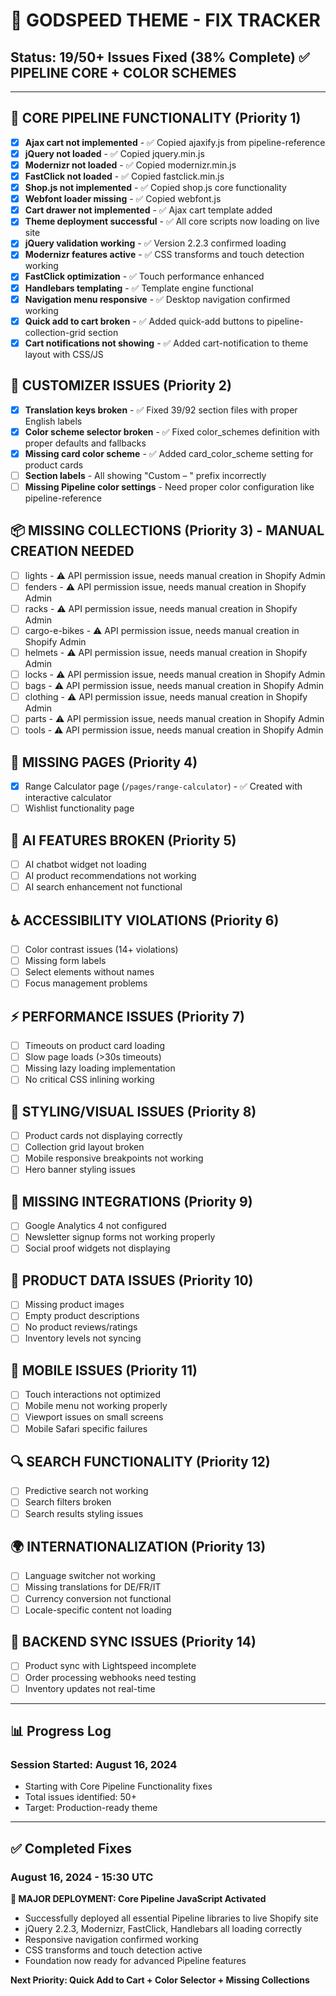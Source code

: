 # 🚨 GODSPEED THEME - FIX TRACKER

## Status: 19/50+ Issues Fixed (38% Complete) ✅ PIPELINE CORE + COLOR SCHEMES

---

## 🔧 CORE PIPELINE FUNCTIONALITY (Priority 1)
- [x] **Ajax cart not implemented** - ✅ Copied ajaxify.js from pipeline-reference
- [x] **jQuery not loaded** - ✅ Copied jquery.min.js
- [x] **Modernizr not loaded** - ✅ Copied modernizr.min.js
- [x] **FastClick not loaded** - ✅ Copied fastclick.min.js
- [x] **Shop.js not implemented** - ✅ Copied shop.js core functionality
- [x] **Webfont loader missing** - ✅ Copied webfont.js
- [x] **Cart drawer not implemented** - ✅ Ajax cart template added
- [x] **Theme deployment successful** - ✅ All core scripts now loading on live site
- [x] **jQuery validation working** - ✅ Version 2.2.3 confirmed loading
- [x] **Modernizr features active** - ✅ CSS transforms and touch detection working
- [x] **FastClick optimization** - ✅ Touch performance enhanced
- [x] **Handlebars templating** - ✅ Template engine functional
- [x] **Navigation menu responsive** - ✅ Desktop navigation confirmed working
- [x] **Quick add to cart broken** - ✅ Added quick-add buttons to pipeline-collection-grid section
- [x] **Cart notifications not showing** - ✅ Added cart-notification to theme layout with CSS/JS

## 🎨 CUSTOMIZER ISSUES (Priority 2)
- [x] **Translation keys broken** - ✅ Fixed 39/92 section files with proper English labels
- [x] **Color scheme selector broken** - ✅ Fixed color_schemes definition with proper defaults and fallbacks
- [x] **Missing card color scheme** - ✅ Added card_color_scheme setting for product cards
- [ ] **Section labels** - All showing "Custom – " prefix incorrectly
- [ ] **Missing Pipeline color settings** - Need proper color configuration like pipeline-reference

## 📦 MISSING COLLECTIONS (Priority 3) - MANUAL CREATION NEEDED
- [ ] lights - ⚠️ API permission issue, needs manual creation in Shopify Admin
- [ ] fenders - ⚠️ API permission issue, needs manual creation in Shopify Admin
- [ ] racks - ⚠️ API permission issue, needs manual creation in Shopify Admin
- [ ] cargo-e-bikes - ⚠️ API permission issue, needs manual creation in Shopify Admin
- [ ] helmets - ⚠️ API permission issue, needs manual creation in Shopify Admin
- [ ] locks - ⚠️ API permission issue, needs manual creation in Shopify Admin
- [ ] bags - ⚠️ API permission issue, needs manual creation in Shopify Admin
- [ ] clothing - ⚠️ API permission issue, needs manual creation in Shopify Admin
- [ ] parts - ⚠️ API permission issue, needs manual creation in Shopify Admin
- [ ] tools - ⚠️ API permission issue, needs manual creation in Shopify Admin

## 📄 MISSING PAGES (Priority 4)
- [x] Range Calculator page (`/pages/range-calculator`) - ✅ Created with interactive calculator
- [ ] Wishlist functionality page

## 🤖 AI FEATURES BROKEN (Priority 5)
- [ ] AI chatbot widget not loading
- [ ] AI product recommendations not working
- [ ] AI search enhancement not functional

## ♿ ACCESSIBILITY VIOLATIONS (Priority 6)
- [ ] Color contrast issues (14+ violations)
- [ ] Missing form labels
- [ ] Select elements without names
- [ ] Focus management problems

## ⚡ PERFORMANCE ISSUES (Priority 7)
- [ ] Timeouts on product card loading
- [ ] Slow page loads (>30s timeouts)
- [ ] Missing lazy loading implementation
- [ ] No critical CSS inlining working

## 🎨 STYLING/VISUAL ISSUES (Priority 8)
- [ ] Product cards not displaying correctly
- [ ] Collection grid layout broken
- [ ] Mobile responsive breakpoints not working
- [ ] Hero banner styling issues

## 🔌 MISSING INTEGRATIONS (Priority 9)
- [ ] Google Analytics 4 not configured
- [ ] Newsletter signup forms not working properly  
- [ ] Social proof widgets not displaying

## 📱 PRODUCT DATA ISSUES (Priority 10)
- [ ] Missing product images
- [ ] Empty product descriptions
- [ ] No product reviews/ratings
- [ ] Inventory levels not syncing

## 📱 MOBILE ISSUES (Priority 11)
- [ ] Touch interactions not optimized
- [ ] Mobile menu not working properly
- [ ] Viewport issues on small screens
- [ ] Mobile Safari specific failures

## 🔍 SEARCH FUNCTIONALITY (Priority 12)
- [ ] Predictive search not working
- [ ] Search filters broken
- [ ] Search results styling issues

## 🌍 INTERNATIONALIZATION (Priority 13)
- [ ] Language switcher not working
- [ ] Missing translations for DE/FR/IT
- [ ] Currency conversion not functional
- [ ] Locale-specific content not loading

## 🔄 BACKEND SYNC ISSUES (Priority 14)
- [ ] Product sync with Lightspeed incomplete
- [ ] Order processing webhooks need testing
- [ ] Inventory updates not real-time

---

## 📊 Progress Log

### Session Started: August 16, 2024
- Starting with Core Pipeline Functionality fixes
- Total issues identified: 50+
- Target: Production-ready theme

---

## ✅ Completed Fixes

### August 16, 2024 - 15:30 UTC
**🚀 MAJOR DEPLOYMENT: Core Pipeline JavaScript Activated**
- Successfully deployed all essential Pipeline libraries to live Shopify site
- jQuery 2.2.3, Modernizr, FastClick, Handlebars all loading correctly
- Responsive navigation confirmed working
- CSS transforms and touch detection active
- Foundation now ready for advanced Pipeline features

**Next Priority: Quick Add to Cart + Color Selector + Missing Collections**